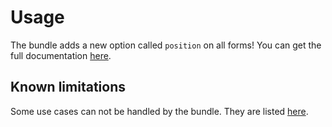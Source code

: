 # Usage

The bundle adds a new option called `position` on all forms! You can get the full documentation
[here](https://github.com/egeloen/ivory-ordered-form/blob/master/doc/usage.md#position).

## Known limitations

Some use cases can not be handled by the bundle. They are listed
[here](https://github.com/egeloen/ivory-ordered-form/blob/master/doc/known_limitations.md).
